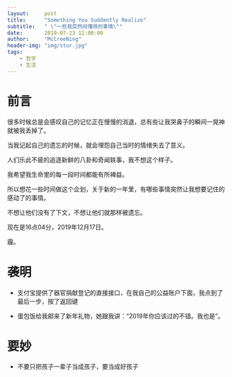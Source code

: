 ```yaml
---
layout:     post
title:      "Something You Suddently Realize"
subtitle:   " \"一些我突然间懂得的事情\""
date:       2019-07-23 12:00:00
author:     "McCreeNing"
header-img: "img/stur.jpg"
tags:
    - 哲学
    - 生活
---
```


# 前言

很多时候总是会感叹自己的记忆正在慢慢的消退，总有些让我哭鼻子的瞬间一晃神就被我丢掉了。

当我记起自己的遗忘的时候，就会埋怨自己当时的情绪失去了意义。

人们乐此不疲的追逐新鲜的八卦和奇闻轶事，我不想这个样子。

我希望我生命里的每一段时间都能有所裨益。

所以想花一些时间做这个企划，关于新的一年里，有哪些事情突然让我想要记住的感动了的事情。

不想让他们没有了下文，不想让他们就那样被遗忘。

现在是16点04分，2019年12月17日。

霾。

# 袭明

- 支付宝提供了器官捐献登记的直接接口，在我自己的公益账户下面，我点到了最后一步，按了返回键

- 蛋包饭给我邮来了新年礼物，她跟我讲：“2019年你应该过的不错。我也是”。

# 要妙

- 不要只把孩子一辈子当成孩子，要当成好孩子